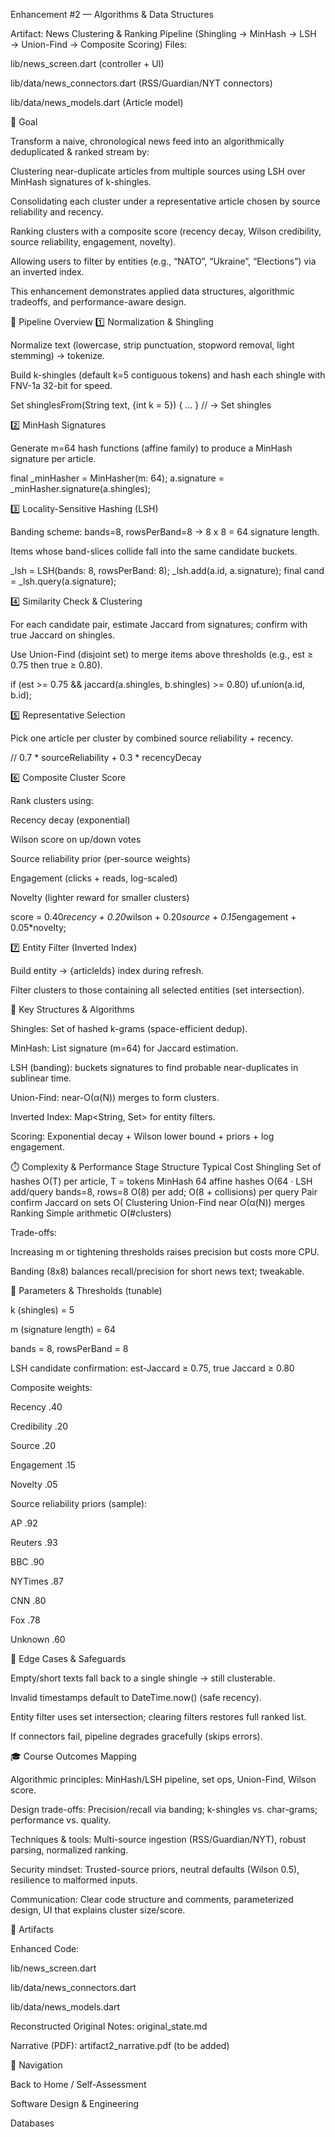 Enhancement #2 — Algorithms & Data Structures

Artifact: News Clustering & Ranking Pipeline (Shingling → MinHash → LSH → Union-Find → Composite Scoring)
Files:

lib/news_screen.dart (controller + UI)

lib/data/news_connectors.dart (RSS/Guardian/NYT connectors)

lib/data/news_models.dart (Article model)

🎯 Goal

Transform a naive, chronological news feed into an algorithmically deduplicated & ranked stream by:

Clustering near-duplicate articles from multiple sources using LSH over MinHash signatures of k-shingles.

Consolidating each cluster under a representative article chosen by source reliability and recency.

Ranking clusters with a composite score (recency decay, Wilson credibility, source reliability, engagement, novelty).

Allowing users to filter by entities (e.g., “NATO”, “Ukraine”, “Elections”) via an inverted index.

This enhancement demonstrates applied data structures, algorithmic tradeoffs, and performance-aware design.

🧭 Pipeline Overview
1️⃣ Normalization & Shingling

Normalize text (lowercase, strip punctuation, stopword removal, light stemming) → tokenize.

Build k-shingles (default k=5 contiguous tokens) and hash each shingle with FNV-1a 32-bit for speed.

Set<int> shinglesFrom(String text, {int k = 5}) { ... }    // → Set<int> shingles

2️⃣ MinHash Signatures

Generate m=64 hash functions (affine family) to produce a MinHash signature per article.

final _minHasher = MinHasher(m: 64);
a.signature = _minHasher.signature(a.shingles);

3️⃣ Locality-Sensitive Hashing (LSH)

Banding scheme: bands=8, rowsPerBand=8 → 8 x 8 = 64 signature length.

Items whose band-slices collide fall into the same candidate buckets.

_lsh = LSH(bands: 8, rowsPerBand: 8);
_lsh.add(a.id, a.signature);
final cand = _lsh.query(a.signature);

4️⃣ Similarity Check & Clustering

For each candidate pair, estimate Jaccard from signatures; confirm with true Jaccard on shingles.

Use Union-Find (disjoint set) to merge items above thresholds (e.g., est ≥ 0.75 then true ≥ 0.80).

if (est >= 0.75 && jaccard(a.shingles, b.shingles) >= 0.80) uf.union(a.id, b.id);

5️⃣ Representative Selection

Pick one article per cluster by combined source reliability + recency.

// 0.7 * sourceReliability + 0.3 * recencyDecay

6️⃣ Composite Cluster Score

Rank clusters using:

Recency decay (exponential)

Wilson score on up/down votes

Source reliability prior (per-source weights)

Engagement (clicks + reads, log-scaled)

Novelty (lighter reward for smaller clusters)

score = 0.40*recency + 0.20*wilson + 0.20*source + 0.15*engagement + 0.05*novelty;

7️⃣ Entity Filter (Inverted Index)

Build entity -> {articleIds} index during refresh.

Filter clusters to those containing all selected entities (set intersection).

🧪 Key Structures & Algorithms

Shingles: Set<int> of hashed k-grams (space-efficient dedup).

MinHash: List<int> signature (m=64) for Jaccard estimation.

LSH (banding): buckets signatures to find probable near-duplicates in sublinear time.

Union-Find: near-O(α(N)) merges to form clusters.

Inverted Index: Map<String, Set<String>> for entity filters.

Scoring: Exponential decay + Wilson lower bound + priors + log engagement.

⏱️ Complexity & Performance
Stage	Structure	Typical Cost
Shingling	Set of hashes	O(T) per article, T = tokens
MinHash	64 affine hashes	O(64 ·
LSH add/query	bands=8, rows=8	O(8) per add; O(8 + collisions) per query
Pair confirm	Jaccard on sets	O(
Clustering	Union-Find	near O(α(N)) merges
Ranking	Simple arithmetic	O(#clusters)

Trade-offs:

Increasing m or tightening thresholds raises precision but costs more CPU.

Banding (8x8) balances recall/precision for short news text; tweakable.

🧷 Parameters & Thresholds (tunable)

k (shingles) = 5

m (signature length) = 64

bands = 8, rowsPerBand = 8

LSH candidate confirmation: est-Jaccard ≥ 0.75, true Jaccard ≥ 0.80

Composite weights:

Recency .40

Credibility .20

Source .20

Engagement .15

Novelty .05

Source reliability priors (sample):

AP .92

Reuters .93

BBC .90

NYTimes .87

CNN .80

Fox .78

Unknown .60

🧪 Edge Cases & Safeguards

Empty/short texts fall back to a single shingle → still clusterable.

Invalid timestamps default to DateTime.now() (safe recency).

Entity filter uses set intersection; clearing filters restores full ranked list.

If connectors fail, pipeline degrades gracefully (skips errors).

🎓 Course Outcomes Mapping

Algorithmic principles: MinHash/LSH pipeline, set ops, Union-Find, Wilson score.

Design trade-offs: Precision/recall via banding; k-shingles vs. char-grams; performance vs. quality.

Techniques & tools: Multi-source ingestion (RSS/Guardian/NYT), robust parsing, normalized ranking.

Security mindset: Trusted-source priors, neutral defaults (Wilson 0.5), resilience to malformed inputs.

Communication: Clear code structure and comments, parameterized design, UI that explains cluster size/score.

📎 Artifacts

Enhanced Code:

lib/news_screen.dart

lib/data/news_connectors.dart

lib/data/news_models.dart

Reconstructed Original Notes: original_state.md

Narrative (PDF): artifact2_narrative.pdf (to be added)

🔗 Navigation

Back to Home / Self-Assessment

Software Design & Engineering

Databases
